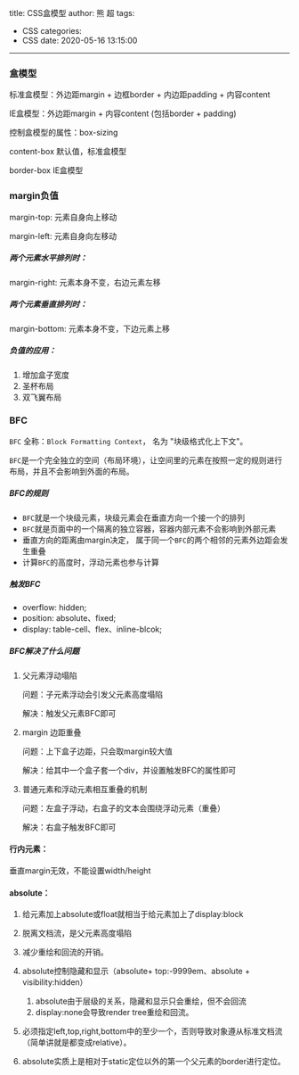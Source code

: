 title: CSS盒模型
author: 熊 超
tags:
  - CSS
categories:
  - CSS
date: 2020-05-16 13:15:00
---
<!--more-->

### 盒模型

标准盒模型：外边距margin + 边框border + 内边距padding + 内容content

IE盒模型：外边距margin + 内容content (包括border + padding)

控制盒模型的属性：box-sizing

content-box 默认值，标准盒模型

border-box IE盒模型



### margin负值

margin-top:	元素自身向上移动

margin-left:	元素自身向左移动

##### 两个元素水平排列时：

margin-right:	元素本身不变，右边元素左移

##### 两个元素垂直排列时：

margin-bottom: 元素本身不变，下边元素上移

##### 负值的应用：

1. 增加盒子宽度
2. 圣杯布局
3. 双飞翼布局



### BFC

`BFC` 全称：`Block Formatting Context`， 名为 "块级格式化上下文"。

`BFC`是一个完全独立的空间（布局环境），让空间里的元素在按照一定的规则进行布局，并且不会影响到外面的布局。



##### BFC的规则

- `BFC`就是一个块级元素，块级元素会在垂直方向一个接一个的排列
- `BFC`就是页面中的一个隔离的独立容器，容器内部元素不会影响到外部元素
- 垂直方向的距离由margin决定， 属于同一个`BFC`的两个相邻的元素外边距会发生重叠
- 计算`BFC`的高度时，浮动元素也参与计算



##### 触发BFC

- overflow: hidden;
- position: absolute、fixed;
- display: table-cell、flex、inline-blcok;



##### BFC解决了什么问题

1. 父元素浮动塌陷

   问题：子元素浮动会引发父元素高度塌陷

   解决：触发父元素BFC即可

2. margin 边距重叠

   问题：上下盒子边距，只会取margin较大值

   解决：给其中一个盒子套一个div，并设置触发BFC的属性即可

3. 普通元素和浮动元素相互重叠的机制

   问题：左盒子浮动，右盒子的文本会围绕浮动元素（重叠）

   解决：右盒子触发BFC即可




#### 行内元素：

垂直margin无效，不能设置width/height





#### absolute：

1. 给元素加上absolute或float就相当于给元素加上了display:block

2. 脱离文档流，是父元素高度塌陷

3. 减少重绘和回流的开销。
4. absolute控制隐藏和显示（absolute+ top:-9999em、absolute + visibility:hidden）
   1. absolute由于层级的关系，隐藏和显示只会重绘，但不会回流
   2. display:none会导致render tree重绘和回流。
5. 必须指定left,top,right,bottom中的至少一个，否则导致对象遵从标准文档流（简单讲就是都变成relative）。
6. absolute实质上是相对于static定位以外的第一个父元素的border进行定位。

​	







